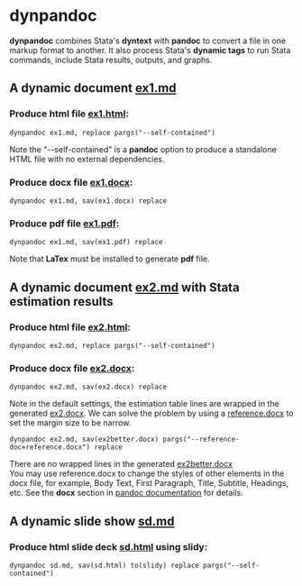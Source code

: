 # dynpandoc

**dynpandoc** combines Stata's **dyntext** with **pandoc** to convert a file in one 
markup format to another. It also process Stata's **dynamic tags** to run Stata 
commands, include Stata results, outputs, and graphs.
  
## A dynamic document [ex1.md](examples/ex1.md)

### Produce html file [ex1.html](examples/ex1.html):

```
dynpandoc ex1.md, replace pargs("--self-contained")
```

Note the "--self-contained" is a **pandoc** option to produce a standalone HTML file with no external 
dependencies. 

### Produce docx file [ex1.docx](examples/ex1.docx):

```
dynpandoc ex1.md, sav(ex1.docx) replace
```


### Produce pdf file [ex1.pdf](examples/ex1.pdf):

```
dynpandoc ex1.md, sav(ex1.pdf) replace
```

Note that **LaTex** must be installed to generate **pdf** file.

## A dynamic document [ex2.md](examples/ex2.md) with Stata estimation results 

### Produce html file [ex2.html](examples/ex2.html):

```
dynpandoc ex2.md, replace pargs("--self-contained")
```

### Produce docx file [ex2.docx](examples/ex2.docx):

```
dynpandoc ex2.md, sav(ex2.docx) replace
```

Note in the default settings, the estimation table lines are wrapped in the generated 
[ex2.docx](examples/ex2.docx). We can solve the problem by using a 
[reference.docx](examples/reference.docx) to set the margin size to be narrow.
 
```
dynpandoc ex2.md, sav(ex2better.docx) pargs("--reference-doc=reference.docx") replace
```
 
There are no wrapped lines in the generated [ex2better.docx](examples/ex2better.docx)  
You may use reference.docx to change the styles of other elements in the docx file, 
for example, Body Text, First Paragraph, Title, Subtitle, Headings, etc. See 
the **docx** section in [pandoc documentation](https://pandoc.org/MANUAL.html) for details.   
 
## A dynamic slide show [sd.md](examples/sd.md)

### Produce html slide deck [sd.html](examples/sd.html) using **slidy**:

```
dynpandoc sd.md, sav(sd.html) to(slidy) replace pargs("--self-contained")
```

